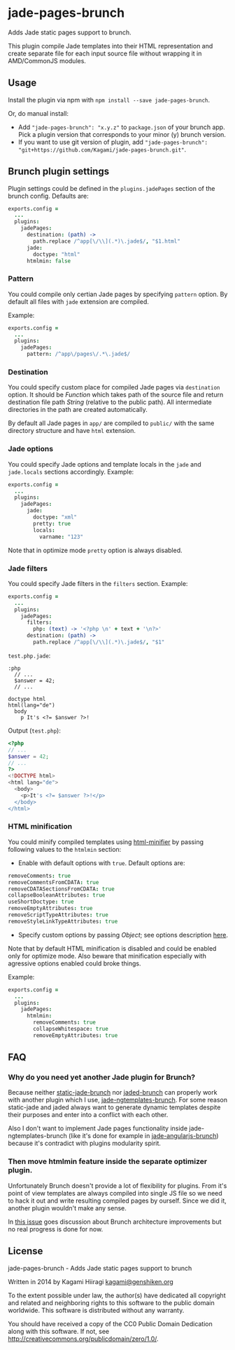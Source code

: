 # jade-pages-brunch

Adds Jade static pages support to brunch.

This plugin compile Jade templates into their HTML representation and create separate file for each input source file without wrapping it in AMD/CommonJS modules.

## Usage

Install the plugin via npm with `npm install --save jade-pages-brunch`.

Or, do manual install:

* Add `"jade-pages-brunch": "x.y.z"` to `package.json` of your brunch app.
  Pick a plugin version that corresponds to your minor (y) brunch version.
* If you want to use git version of plugin, add
`"jade-pages-brunch": "git+https://github.com/Kagami/jade-pages-brunch.git"`.

## Brunch plugin settings

Plugin settings could be defined in the `plugins.jadePages` section of the brunch config. Defaults are:
```coffeescript
exports.config =
  ...
  plugins:
    jadePages:
      destination: (path) ->
        path.replace /^app[\/\\](.*)\.jade$/, "$1.html"
      jade:
        doctype: "html"
      htmlmin: false
```

### Pattern

You could compile only certian Jade pages by specifying `pattern` option. By default all files with `jade` extension are compiled.

Example:
```coffeescript
exports.config =
  ...
  plugins:
    jadePages:
      pattern: /^app\/pages\/.*\.jade$/
```

### Destination

You could specify custom place for compiled Jade pages via `destination` option. It should be *Function* which takes path of the source file and return destination file path *String* (relative to the public path). All intermediate directories in the path are created automatically.

By default all Jade pages in `app/` are compiled to `public/` with the same directory structure and have `html` extension.

### Jade options

You could specify Jade options and template locals in the `jade` and `jade.locals` sections accordingly. Example:
```coffeescript
exports.config =
  ...
  plugins:
    jadePages:
      jade:
        doctype: "xml"
        pretty: true
        locals:
          varname: "123"
```

Note that in optimize mode `pretty` option is always disabled.

### Jade filters

You could specify Jade filters in the `filters` section. Example:
```coffeescript
exports.config =
  ...
  plugins:
    jadePages:
      filters:
        php: (text) -> '<?php \n' + text + '\n?>'
      destination: (path) ->
        path.replace /^app[\/\\](.*)\.jade$/, "$1"
```
`test.php.jade`:
```jade
:php
  // ...
  $answer = 42;
  // ...

doctype html
html(lang="de")
  body
    p It's <?= $answer ?>!
```
Output (`test.php`):
```php
<?php
// ...
$answer = 42;
// ...
?>
<!DOCTYPE html>
<html lang="de">
  <body>
    <p>It's <?= $answer ?>!</p>
  </body>
</html>
```

### HTML minification

You could minify compiled templates using [html-minifier](https://github.com/kangax/html-minifier) by passing following values to the `htmlmin` section:

* Enable with default options with `true`. Default options are:
```coffeescript
removeComments: true
removeCommentsFromCDATA: true
removeCDATASectionsFromCDATA: true
collapseBooleanAttributes: true
useShortDoctype: true
removeEmptyAttributes: true
removeScriptTypeAttributes: true
removeStyleLinkTypeAttributes: true
```

* Specify custom options by passing *Object*; see options description [here](http://perfectionkills.com/experimenting-with-html-minifier/#options).

Note that by default HTML minification is disabled and could be enabled only for optimize mode. Also beware that minification especially with agressive options enabled could broke things.

Example:
```coffeescript
exports.config =
  ...
  plugins:
    jadePages:
      htmlmin:
        removeComments: true
        collapseWhitespace: true
        removeEmptyAttributes: true
```

## FAQ

### Why do you need yet another Jade plugin for Brunch?

Because neither [static-jade-brunch](https://github.com/ilkosta/static-jade-brunch) nor [jaded-brunch](https://github.com/monokrome/jaded-brunch) can properly work with another plugin which I use, [jade-ngtemplates-brunch](https://github.com/Kagami/jade-ngtemplates-brunch). For some reason static-jade and jaded always want to generate dynamic templates despite their purposes and enter into a conflict with each other.

Also I don't want to implement Jade pages functionality inside jade-ngtemplates-brunch (like it's done for example in [jade-angularjs-brunch](https://github.com/GulinSS/jade-angularjs-brunch)) because it's contradict with plugins modularity spirit.

### Then move htmlmin feature inside the separate optimizer plugin.

Unfortunately Brunch doesn't provide a lot of flexibility for plugins. From it's point of view templates are always compiled into single JS file so we need to hack it out and write resulting compiled pages by ourself. Since we did it, another plugin wouldn't make any sense.

In [this issue](https://github.com/brunch/brunch/issues/616) goes discussion about Brunch architecture improvements but no real progress is done for now.

## License

jade-pages-brunch - Adds Jade static pages support to brunch

Written in 2014 by Kagami Hiiragi <kagami@genshiken.org>

To the extent possible under law, the author(s) have dedicated all copyright and related and neighboring rights to this software to the public domain worldwide. This software is distributed without any warranty.

You should have received a copy of the CC0 Public Domain Dedication along with this software. If not, see <http://creativecommons.org/publicdomain/zero/1.0/>.
